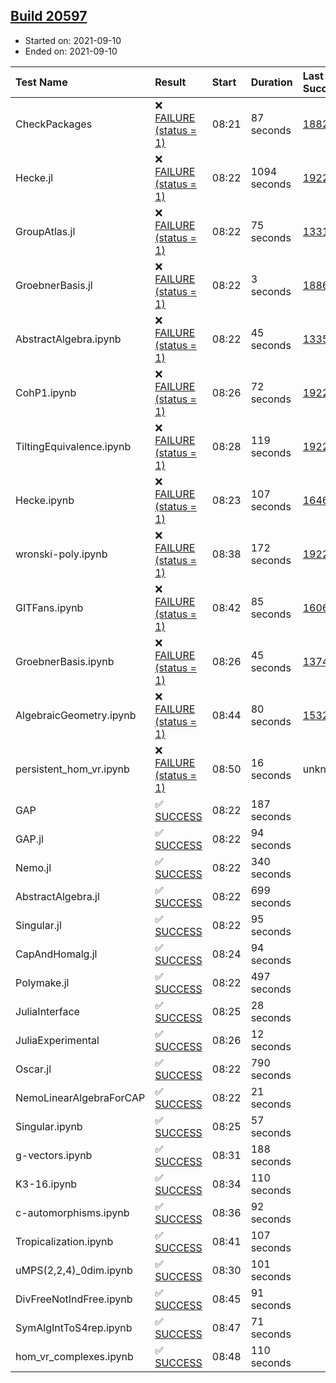 ## [Build 20597](https://oscarci.mathematik.uni-kl.de/job/oscar/20597/)

* Started on: 2021-09-10
* Ended on: 2021-09-10

| Test Name    | Result | Start | Duration | Last Success | First Failure |
|:-------------|:-------|:------|:---------|:-------------|:--------------|
| CheckPackages | ❌ [FAILURE (status = 1)](https://oscarci.mathematik.uni-kl.de/job/oscar/20597/artifact/logs/build-20597/CheckPackages.log) | 08:21 | 87 seconds | [18822](https://oscarci.mathematik.uni-kl.de/job/oscar/18822/) | [18823](https://oscarci.mathematik.uni-kl.de/job/oscar/18823/) |
| Hecke.jl | ❌ [FAILURE (status = 1)](https://oscarci.mathematik.uni-kl.de/job/oscar/20597/artifact/logs/build-20597/Hecke.jl.log) | 08:22 | 1094 seconds | [19222](https://oscarci.mathematik.uni-kl.de/job/oscar/19222/) | [20152](https://oscarci.mathematik.uni-kl.de/job/oscar/20152/) |
| GroupAtlas.jl | ❌ [FAILURE (status = 1)](https://oscarci.mathematik.uni-kl.de/job/oscar/20597/artifact/logs/build-20597/GroupAtlas.jl.log) | 08:22 | 75 seconds | [13311](https://oscarci.mathematik.uni-kl.de/job/oscar/13311/) | [13312](https://oscarci.mathematik.uni-kl.de/job/oscar/13312/) |
| GroebnerBasis.jl | ❌ [FAILURE (status = 1)](https://oscarci.mathematik.uni-kl.de/job/oscar/20597/artifact/logs/build-20597/GroebnerBasis.jl.log) | 08:22 | 3 seconds | [18864](https://oscarci.mathematik.uni-kl.de/job/oscar/18864/) | [18865](https://oscarci.mathematik.uni-kl.de/job/oscar/18865/) |
| AbstractAlgebra.ipynb | ❌ [FAILURE (status = 1)](https://oscarci.mathematik.uni-kl.de/job/oscar/20597/artifact/logs/build-20597/AbstractAlgebra.ipynb.log) | 08:22 | 45 seconds | [13355](https://oscarci.mathematik.uni-kl.de/job/oscar/13355/) | [13356](https://oscarci.mathematik.uni-kl.de/job/oscar/13356/) |
| CohP1.ipynb | ❌ [FAILURE (status = 1)](https://oscarci.mathematik.uni-kl.de/job/oscar/20597/artifact/logs/build-20597/CohP1.ipynb.log) | 08:26 | 72 seconds | [19222](https://oscarci.mathematik.uni-kl.de/job/oscar/19222/) | [20152](https://oscarci.mathematik.uni-kl.de/job/oscar/20152/) |
| TiltingEquivalence.ipynb | ❌ [FAILURE (status = 1)](https://oscarci.mathematik.uni-kl.de/job/oscar/20597/artifact/logs/build-20597/TiltingEquivalence.ipynb.log) | 08:28 | 119 seconds | [19222](https://oscarci.mathematik.uni-kl.de/job/oscar/19222/) | [20152](https://oscarci.mathematik.uni-kl.de/job/oscar/20152/) |
| Hecke.ipynb | ❌ [FAILURE (status = 1)](https://oscarci.mathematik.uni-kl.de/job/oscar/20597/artifact/logs/build-20597/Hecke.ipynb.log) | 08:23 | 107 seconds | [16463](https://oscarci.mathematik.uni-kl.de/job/oscar/16463/) | [16464](https://oscarci.mathematik.uni-kl.de/job/oscar/16464/) |
| wronski-poly.ipynb | ❌ [FAILURE (status = 1)](https://oscarci.mathematik.uni-kl.de/job/oscar/20597/artifact/logs/build-20597/wronski-poly.ipynb.log) | 08:38 | 172 seconds | [19222](https://oscarci.mathematik.uni-kl.de/job/oscar/19222/) | [20152](https://oscarci.mathematik.uni-kl.de/job/oscar/20152/) |
| GITFans.ipynb | ❌ [FAILURE (status = 1)](https://oscarci.mathematik.uni-kl.de/job/oscar/20597/artifact/logs/build-20597/GITFans.ipynb.log) | 08:42 | 85 seconds | [16068](https://oscarci.mathematik.uni-kl.de/job/oscar/16068/) | [16069](https://oscarci.mathematik.uni-kl.de/job/oscar/16069/) |
| GroebnerBasis.ipynb | ❌ [FAILURE (status = 1)](https://oscarci.mathematik.uni-kl.de/job/oscar/20597/artifact/logs/build-20597/GroebnerBasis.ipynb.log) | 08:26 | 45 seconds | [13748](https://oscarci.mathematik.uni-kl.de/job/oscar/13748/) | [13749](https://oscarci.mathematik.uni-kl.de/job/oscar/13749/) |
| AlgebraicGeometry.ipynb | ❌ [FAILURE (status = 1)](https://oscarci.mathematik.uni-kl.de/job/oscar/20597/artifact/logs/build-20597/AlgebraicGeometry.ipynb.log) | 08:44 | 80 seconds | [15322](https://oscarci.mathematik.uni-kl.de/job/oscar/15322/) | [15323](https://oscarci.mathematik.uni-kl.de/job/oscar/15323/) |
| persistent_hom_vr.ipynb | ❌ [FAILURE (status = 1)](https://oscarci.mathematik.uni-kl.de/job/oscar/20597/artifact/logs/build-20597/persistent_hom_vr.ipynb.log) | 08:50 | 16 seconds | unknown | unknown |
| GAP | ✅ [SUCCESS](https://oscarci.mathematik.uni-kl.de/job/oscar/20597/artifact/logs/build-20597/GAP.log) | 08:22 | 187 seconds |  |  |
| GAP.jl | ✅ [SUCCESS](https://oscarci.mathematik.uni-kl.de/job/oscar/20597/artifact/logs/build-20597/GAP.jl.log) | 08:22 | 94 seconds |  |  |
| Nemo.jl | ✅ [SUCCESS](https://oscarci.mathematik.uni-kl.de/job/oscar/20597/artifact/logs/build-20597/Nemo.jl.log) | 08:22 | 340 seconds |  |  |
| AbstractAlgebra.jl | ✅ [SUCCESS](https://oscarci.mathematik.uni-kl.de/job/oscar/20597/artifact/logs/build-20597/AbstractAlgebra.jl.log) | 08:22 | 699 seconds |  |  |
| Singular.jl | ✅ [SUCCESS](https://oscarci.mathematik.uni-kl.de/job/oscar/20597/artifact/logs/build-20597/Singular.jl.log) | 08:22 | 95 seconds |  |  |
| CapAndHomalg.jl | ✅ [SUCCESS](https://oscarci.mathematik.uni-kl.de/job/oscar/20597/artifact/logs/build-20597/CapAndHomalg.jl.log) | 08:24 | 94 seconds |  |  |
| Polymake.jl | ✅ [SUCCESS](https://oscarci.mathematik.uni-kl.de/job/oscar/20597/artifact/logs/build-20597/Polymake.jl.log) | 08:22 | 497 seconds |  |  |
| JuliaInterface | ✅ [SUCCESS](https://oscarci.mathematik.uni-kl.de/job/oscar/20597/artifact/logs/build-20597/JuliaInterface.log) | 08:25 | 28 seconds |  |  |
| JuliaExperimental | ✅ [SUCCESS](https://oscarci.mathematik.uni-kl.de/job/oscar/20597/artifact/logs/build-20597/JuliaExperimental.log) | 08:26 | 12 seconds |  |  |
| Oscar.jl | ✅ [SUCCESS](https://oscarci.mathematik.uni-kl.de/job/oscar/20597/artifact/logs/build-20597/Oscar.jl.log) | 08:22 | 790 seconds |  |  |
| NemoLinearAlgebraForCAP | ✅ [SUCCESS](https://oscarci.mathematik.uni-kl.de/job/oscar/20597/artifact/logs/build-20597/NemoLinearAlgebraForCAP.log) | 08:22 | 21 seconds |  |  |
| Singular.ipynb | ✅ [SUCCESS](https://oscarci.mathematik.uni-kl.de/job/oscar/20597/artifact/logs/build-20597/Singular.ipynb.log) | 08:25 | 57 seconds |  |  |
| g-vectors.ipynb | ✅ [SUCCESS](https://oscarci.mathematik.uni-kl.de/job/oscar/20597/artifact/logs/build-20597/g-vectors.ipynb.log) | 08:31 | 188 seconds |  |  |
| K3-16.ipynb | ✅ [SUCCESS](https://oscarci.mathematik.uni-kl.de/job/oscar/20597/artifact/logs/build-20597/K3-16.ipynb.log) | 08:34 | 110 seconds |  |  |
| c-automorphisms.ipynb | ✅ [SUCCESS](https://oscarci.mathematik.uni-kl.de/job/oscar/20597/artifact/logs/build-20597/c-automorphisms.ipynb.log) | 08:36 | 92 seconds |  |  |
| Tropicalization.ipynb | ✅ [SUCCESS](https://oscarci.mathematik.uni-kl.de/job/oscar/20597/artifact/logs/build-20597/Tropicalization.ipynb.log) | 08:41 | 107 seconds |  |  |
| uMPS(2,2,4)_0dim.ipynb | ✅ [SUCCESS](https://oscarci.mathematik.uni-kl.de/job/oscar/20597/artifact/logs/build-20597/uMPS-2-2-4-_0dim.ipynb.log) | 08:30 | 101 seconds |  |  |
| DivFreeNotIndFree.ipynb | ✅ [SUCCESS](https://oscarci.mathematik.uni-kl.de/job/oscar/20597/artifact/logs/build-20597/DivFreeNotIndFree.ipynb.log) | 08:45 | 91 seconds |  |  |
| SymAlgIntToS4rep.ipynb | ✅ [SUCCESS](https://oscarci.mathematik.uni-kl.de/job/oscar/20597/artifact/logs/build-20597/SymAlgIntToS4rep.ipynb.log) | 08:47 | 71 seconds |  |  |
| hom_vr_complexes.ipynb | ✅ [SUCCESS](https://oscarci.mathematik.uni-kl.de/job/oscar/20597/artifact/logs/build-20597/hom_vr_complexes.ipynb.log) | 08:48 | 110 seconds |  |  |
